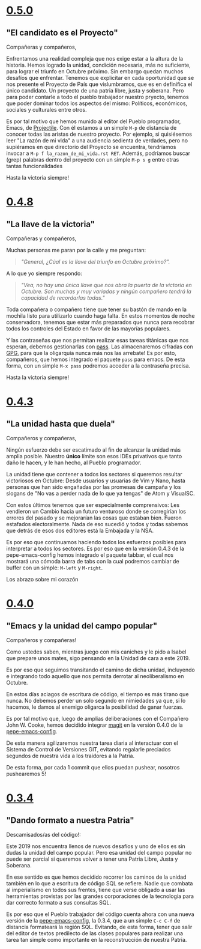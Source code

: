 # [0.5.0](https://github.com/Abuelodelanada/pepe-emacs-config/releases/tag/0.5.0)
## "El candidato es el Proyecto"

Compañeras y compañeros,

Enfrentamos una realidad compleja que nos exige estar a la altura de la historia.
Hemos logrado la unidad, condición necesaria, más no suficiente, para lograr el triunfo en Octubre próximo. Sin embargo quedan muchos desafíos que enfrentar. Tenemos que explicitar en cada oportunidad que se nos presente el Proyecto de País que vislumbramos, que es en definifica el único candidato. Un proyecto de una patria libre, justa y soberana. Pero para poder contarle a todo el pueblo trabajador nuestro pryecto, tenemos que poder dominar todos los aspectos del mismo: Políticos, económicos, sociales y culturales entre otros.

Es por tal motivo que hemos munido al editor del Pueblo programador, Emacs, de [Projectile](https://docs.projectile.mx/en/latest/). Con él estamos a un simple `M-p` de distancia de conocer todas las aristas de nuestro proyecto. Por ejemplo, si quisiésemos leer "La razón de mi vida" a una audiencia sedienta de verdades, pero no supiéramos en que directorio del Proyecto se encuentra, tendríamos invocar a `M-p f la_razon_de_mi_vida.rst RET`.
Además, podríamos buscar (grep) palabras dentro del proyecto con un simple `M-p s g` entre otras tantas funcionalidades


Hasta la victoria siempre!

# [0.4.8](https://github.com/Abuelodelanada/pepe-emacs-config/releases/tag/0.4.8)
## "La llave de la victoria"

Compañeras y compañeros,

   Muchas personas me paran por la calle y me preguntan:

> *"General, ¿Cúal es la llave del triunfo en Octubre próximo?".*

A lo que yo siempre respondo:

> *"Vea, no hay una única llave que nos abra la puerta de la victoria en Octubre. Son muchas y muy variadas y ningún compañero tendrá la capacidad de recordarlas todas."*

Toda compañera o compañero tiene que tener su bastón de mando en la mochila listo para utilizarlo cuando haga falta. En estos momentos de noche conservadora, tenemos que estar más preparados que nunca para recobrar todos los controles del Estado en favor de las mayorías populares.

Y las contraseñas que nos permitan realizar esas tareas titánicas que nos esperan, debemos gestionarlas con [pass](https://www.passwordstore.org/). Las almacenaremos cifradas con [GPG](https://gnupg.org/), para que la oligarquía nunca más nos las arrebate!
Es por esto, compañeros, que hemos integrado el paquete `pass` para emacs. De esta forma, con un simple `M-x pass` podremos acceder a la contraseña precisa.

Hasta la victoria siempre!


# [0.4.3](https://github.com/Abuelodelanada/pepe-emacs-config/releases/tag/0.4.3)
## "La unidad hasta que duela"

Compañeros y compañeras,

   Ningún esfuerzo debe ser escatimado al fin de alcanzar la unidad más
amplia posible. Nuestro **único** límite son esos IDEs privativos que tanto
daño le hacen, y le han hecho, al Pueblo programador.

La unidad tiene que contener a todos los sectores si queremos resultar
victoriosos en Octubre: Desde usuarios y usuarias de Vim y Nano, hasta
personas que han sido engañadas por las promesas de campaña y los slogans
de "No vas a perder nada de lo que ya tengas" de Atom y VisualSC.

Con estos últimos tenemos que ser especialmente comprensivos: Les vendieron
un Cambio hacia un futuro venturoso donde se corregirían los errores del
pasado y se mejorarían las cosas que estaban bien. Fueron estafados
electoralmente. Nada de eso sucedió y todos y todas sabemos que detrás de
esos dos editores está la Embajada y la NSA.

Es por eso que continuamos haciendo todos los esfuerzos posibles para
interpretar a todos los sectores. Es por eso que en la versión 0.4.3 de la
pepe-emacs-config hemos integrado el paquete tabbar, el cual nos mostrará
una cómoda barra de tabs con la cual podremos cambiar de buffer con un
simple: `M-left` y `M-right`.

Los abrazo sobre mi corazón


# [0.4.0](https://github.com/Abuelodelanada/pepe-emacs-config/releases/tag/0.4.0)
## "Emacs y la unidad del campo popular"

Compañeros y compañeras!

  Como ustedes saben, mientras juego con mis caniches y le pido a Isabel que
prepare unos mates, sigo pensando en la Unidad de cara a este 2019.

Es por eso que seguimos transitando el camino de dicha unidad, incluyendo e
integrando todo aquello que nos permita derrotar al neoliberalismo en
Octubre.

En estos días aciagos de escritura de código, el tiempo es más tirano que
nunca. No debemos perder un solo segundo en nimiedades ya que, si lo
hacemos, le damos al enemigo oligarca la posibilidad de ganar fuerzas.

Es por tal motivo que, luego de amplias deliberaciones con el Compañero
John W. Cooke, hemos decidido integrar [magit](https://magit.vc/) en la versión 0.4.0 de la
[pepe-emacs-config](https://github.com/Abuelodelanada/pepe-emacs-config).

De esta manera agilizaremos nuestra tarea diaria al interactuar con el
Sistema de Control de Versiones GIT, evitando regalarle preciados segundos
de nuestra vida a los traidores a la Patria.

De esta forma, por cada 1 commit que ellos puedan pushear, nosotros
pushearemos 5!


# [0.3.4](https://github.com/Abuelodelanada/pepe-emacs-config/releases/tag/0.3.4)
## "Dando formato a nuestra Patria"

Descamisados/as del código!:

  Este 2019 nos encuentra llenos de nuevos desafíos y uno de ellos es sin
dudas la unidad del campo popular.
Pero esa unidad del campo popular no puede ser parcial si queremos volver a
tener una Patria Libre, Justa y Soberana.

En ese sentido es que hemos decidido recorrer los caminos de la unidad
también en lo que a escritura de código SQL se refiere. Nadie que combata
al imperialismo en todos sus frentes, tiene que verse obligado a usar las
herramientas provistas por las grandes corporaciones de la tecnología para
dar correcto formato a sus consultas SQL.

Es por eso que el Pueblo trabajador del código cuenta ahora con una nueva
versión de la [pepe-emacs-config](https://github.com/Abuelodelanada/pepe-emacs-config), la 0.3.4, que a un simple `C-c C-f` de distancia formateará la región SQL. Evitando, de esta forma, tener que
salir del editor de textos predilecto de las clases populares para realizar
una tarea tan simple como importante en la reconstrucción de nuestra
Patria.
